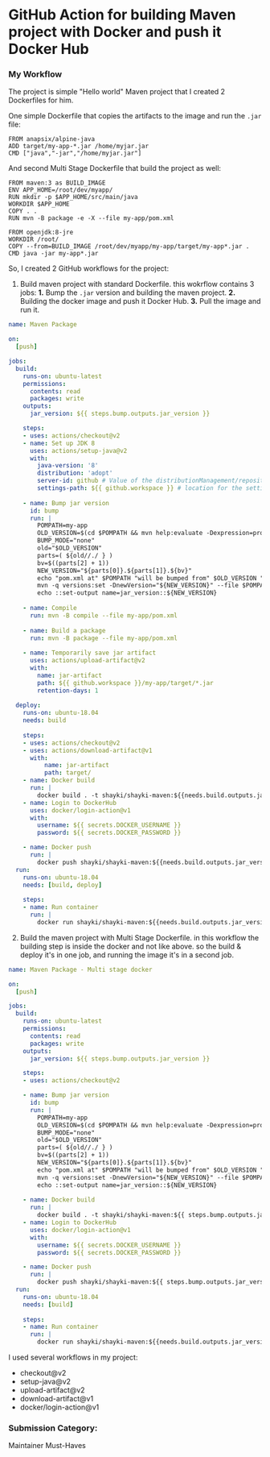 # GitHub Action for building Maven project with Docker and push it Docker Hub

### My Workflow
The project is simple "Hello world" Maven project that I created 2 Dockerfiles for him.

One simple Dockerfile that copies the artifacts to the image and run the `.jar` file:

```Docker
FROM anapsix/alpine-java
ADD target/my-app-*.jar /home/myjar.jar
CMD ["java","-jar","/home/myjar.jar"]
```

And second Multi Stage Dockerfile that build the project as well:

```Docker
FROM maven:3 as BUILD_IMAGE
ENV APP_HOME=/root/dev/myapp/
RUN mkdir -p $APP_HOME/src/main/java
WORKDIR $APP_HOME
COPY . .
RUN mvn -B package -e -X --file my-app/pom.xml

FROM openjdk:8-jre
WORKDIR /root/
COPY --from=BUILD_IMAGE /root/dev/myapp/my-app/target/my-app*.jar .
CMD java -jar my-app*.jar
```

So, I created 2 GitHub workflows for the project:

1. Build maven project with standard Dockerfile. this wokrflow contains 3 jobs: **1.** Bump the `.jar` version and building the maven project. **2.** Building the docker image and push it Docker Hub. **3.** Pull the image and run it.

```yaml
name: Maven Package

on:
  [push]

jobs:
  build:
    runs-on: ubuntu-latest
    permissions:
      contents: read
      packages: write
    outputs:
      jar_version: ${{ steps.bump.outputs.jar_version }}

    steps:
    - uses: actions/checkout@v2
    - name: Set up JDK 8
      uses: actions/setup-java@v2
      with:
        java-version: '8'
        distribution: 'adopt'
        server-id: github # Value of the distributionManagement/repository/id field of the pom.xml
        settings-path: ${{ github.workspace }} # location for the settings.xml file
        
    - name: Bump jar version
      id: bump
      run: |
        POMPATH=my-app
        OLD_VERSION=$(cd $POMPATH && mvn help:evaluate -Dexpression=project.version -q -DforceStdout)
        BUMP_MODE="none"
        old="$OLD_VERSION"
        parts=( ${old//./ } )
        bv=$((parts[2] + 1))
        NEW_VERSION="${parts[0]}.${parts[1]}.${bv}"
        echo "pom.xml at" $POMPATH "will be bumped from" $OLD_VERSION "to" $NEW_VERSION
        mvn -q versions:set -DnewVersion="${NEW_VERSION}" --file $POMPATH/pom.xml
        echo ::set-output name=jar_version::${NEW_VERSION}
            
    - name: Compile
      run: mvn -B compile --file my-app/pom.xml
      
    - name: Build a package
      run: mvn -B package --file my-app/pom.xml
      
    - name: Temporarily save jar artifact
      uses: actions/upload-artifact@v2
      with:
        name: jar-artifact
        path: ${{ github.workspace }}/my-app/target/*.jar
        retention-days: 1
        
  deploy:
    runs-on: ubuntu-18.04
    needs: build
    
    steps:
    - uses: actions/checkout@v2
    - uses: actions/download-artifact@v1
      with:
          name: jar-artifact
          path: target/
    - name: Docker build
      run: |
        docker build . -t shayki/shayki-maven:${{needs.build.outputs.jar_version}}
    - name: Login to DockerHub
      uses: docker/login-action@v1
      with:
        username: ${{ secrets.DOCKER_USERNAME }}
        password: ${{ secrets.DOCKER_PASSWORD }}

    - name: Docker push
      run: |
        docker push shayki/shayki-maven:${{needs.build.outputs.jar_version}}
  run:
    runs-on: ubuntu-18.04
    needs: [build, deploy]
    
    steps:
    - name: Run container
      run: |
        docker run shayki/shayki-maven:${{needs.build.outputs.jar_version}}
```

2. Build the maven project with Multi Stage Dockerfile. in this workflow the building step is inside the docker and not like above. so the build & deploy it's in one job, and running the image it's in a second job.

```yaml
name: Maven Package - Multi stage docker

on:
  [push]

jobs:
  build:
    runs-on: ubuntu-latest
    permissions:
      contents: read
      packages: write
    outputs:
      jar_version: ${{ steps.bump.outputs.jar_version }}

    steps:
    - uses: actions/checkout@v2

    - name: Bump jar version
      id: bump
      run: |
        POMPATH=my-app
        OLD_VERSION=$(cd $POMPATH && mvn help:evaluate -Dexpression=project.version -q -DforceStdout)
        BUMP_MODE="none"
        old="$OLD_VERSION"
        parts=( ${old//./ } )
        bv=$((parts[2] + 1))
        NEW_VERSION="${parts[0]}.${parts[1]}.${bv}"
        echo "pom.xml at" $POMPATH "will be bumped from" $OLD_VERSION "to" $NEW_VERSION
        mvn -q versions:set -DnewVersion="${NEW_VERSION}" --file $POMPATH/pom.xml
        echo ::set-output name=jar_version::${NEW_VERSION}
            
    - name: Docker build
      run: |
        docker build . -t shayki/shayki-maven:${{ steps.bump.outputs.jar_version }} -f DockerfileMultiStage
    - name: Login to DockerHub
      uses: docker/login-action@v1
      with:
        username: ${{ secrets.DOCKER_USERNAME }}
        password: ${{ secrets.DOCKER_PASSWORD }}

    - name: Docker push
      run: |
        docker push shayki/shayki-maven:${{ steps.bump.outputs.jar_version }}
  run:
    runs-on: ubuntu-18.04
    needs: [build]
    
    steps:
    - name: Run container
      run: |
        docker run shayki/shayki-maven:${{needs.build.outputs.jar_version}}
```

I used several workflows in my project:

- checkout@v2
- setup-java@v2
- upload-artifact@v2
- download-artifact@v1
- docker/login-action@v1

### Submission Category: 

Maintainer Must-Haves

